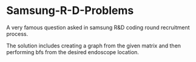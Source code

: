# Samsung-R-D-Problems
A very famous question asked in samsung R&amp;D coding round recruitment process.

The solution includes creating a graph from the given matrix and then performing bfs
from the desired endoscope location.
